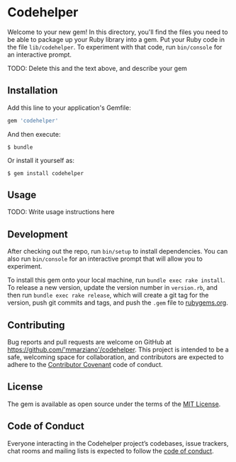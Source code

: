 # Codehelper

Welcome to your new gem! In this directory, you'll find the files you need to be able to package up your Ruby library into a gem. Put your Ruby code in the file `lib/codehelper`. To experiment with that code, run `bin/console` for an interactive prompt.

TODO: Delete this and the text above, and describe your gem

## Installation

Add this line to your application's Gemfile:

```ruby
gem 'codehelper'
```

And then execute:

    $ bundle

Or install it yourself as:

    $ gem install codehelper

## Usage

TODO: Write usage instructions here

## Development

After checking out the repo, run `bin/setup` to install dependencies. You can also run `bin/console` for an interactive prompt that will allow you to experiment.

To install this gem onto your local machine, run `bundle exec rake install`. To release a new version, update the version number in `version.rb`, and then run `bundle exec rake release`, which will create a git tag for the version, push git commits and tags, and push the `.gem` file to [rubygems.org](https://rubygems.org).

## Contributing

Bug reports and pull requests are welcome on GitHub at https://github.com/'mmarziano'/codehelper. This project is intended to be a safe, welcoming space for collaboration, and contributors are expected to adhere to the [Contributor Covenant](http://contributor-covenant.org) code of conduct.

## License

The gem is available as open source under the terms of the [MIT License](https://opensource.org/licenses/MIT).

## Code of Conduct

Everyone interacting in the Codehelper project’s codebases, issue trackers, chat rooms and mailing lists is expected to follow the [code of conduct](https://github.com/'mmarziano'/codehelper/blob/master/CODE_OF_CONDUCT.md).
